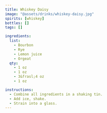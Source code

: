 ```yaml
---
title: Whiskey Daisy
image: "@assets/drinks/whiskey-daisy.jpg"
spirits: [whiskey]
bottles: []
tags: []

ingredients:
  list:
    - Bourbon
    - Rye
    - Lemon juice
    - Orgeat
  qty:
    - 1 oz
    - 1 oz
    - 3&frasl;4 oz
    - 1 oz

instructions:
  - Combine all ingredients in a shaking tin.
  - Add ice, shake.
  - Strain into a glass.
---
```

